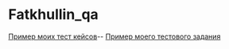# Fatkhullin_qa
[Пример моих тест кейсов](https://docs.google.com/spreadsheets/d/1e4K-zbhBbtdpp8SNUq6uPMkamlZ1-r-zvj50AtL4M1Y/edit?usp=sharing)--
[Пример моего тестового задания](https://docs.google.com/spreadsheets/d/1SXpi_rRs6PO2nkIMjsdp90GSO4m04i630gmCNpL5xgc/edit#gid=0)

